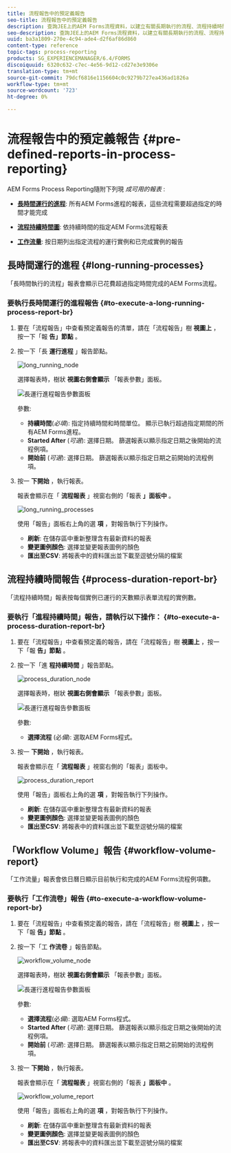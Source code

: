 ```yaml
---
title: 流程報告中的預定義報告
seo-title: 流程報告中的預定義報告
description: 查詢JEE上的AEM Forms流程資料，以建立有關長期執行的流程、流程持續時間和工作流程卷的報表
seo-description: 查詢JEE上的AEM Forms流程資料，以建立有關長期執行的流程、流程持續時間和工作流程卷的報表
uuid: ba3a1809-270e-4c94-ade4-d2f6af86d860
content-type: reference
topic-tags: process-reporting
products: SG_EXPERIENCEMANAGER/6.4/FORMS
discoiquuid: 6320c632-c7ec-4e56-9d12-cd27e3e9306e
translation-type: tm+mt
source-git-commit: 79dcf6816e1156604c0c9279b727ea436ad1826a
workflow-type: tm+mt
source-wordcount: '723'
ht-degree: 0%

---
```



# 流程報告中的預定義報告 {#pre-defined-reports-in-process-reporting}

AEM Forms Process Reporting隨附下列現 *成可用的報表* :

* **[長時間運行的進程](/help/forms/using/process-reporting/pre-defined-reports-in-process-reporting.md#p-long-running-processes-p)**: 所有AEM Forms進程的報表，這些流程需要超過指定的時間才能完成

* **[流程持續時間圖](/help/forms/using/process-reporting/pre-defined-reports-in-process-reporting.md#p-process-duration-report-br-p)**: 依持續時間的指定AEM Forms流程報表

* **[工作流量](/help/forms/using/process-reporting/pre-defined-reports-in-process-reporting.md#p-workflow-volume-report-p)**: 按日期列出指定流程的運行實例和已完成實例的報告

## 長時間運行的進程 {#long-running-processes}

「長時間執行的流程」報表會顯示已花費超過指定時間完成的AEM Forms流程。

### 要執行長時間運行的進程報告 {#to-execute-a-long-running-process-report-br}

1. 要在「流程報告」中查看預定義報告的清單，請在「流程報告」樹 **視圖上** ，按一下「報 **告」節點** 。
1. 按一下「長 **運行進程** 」報告節點。

   ![long_running_node](assets/long_running_node.png)

   選擇報表時，樹狀 **視圖右側會顯示** 「報表參數」面板。

   ![長運行進程報告參數面板](assets/report_parameters_panel.png)

   參數:

   * **持續時間**(*必填*): 指定持續時間和時間單位。 顯示已執行超過指定期間的所有AEM Forms進程。
   * **Started After** (*可選*): 選擇日期。 篩選報表以顯示指定日期之後開始的流程例項。
   * **開始前** (*可選*): 選擇日期。 篩選報表以顯示指定日期之前開始的流程例項。

1. 按一 **下開始** ，執行報表。

   報表會顯示在「 **流程報表** 」視窗右側的「報表 **」面板中** 。

   ![long_running_processes](assets/long_running_processes.png)

   使用「報告」面板右上角的選 **項** ，對報告執行下列操作。

   * **刷新**: 在儲存區中重新整理含有最新資料的報表
   * **變更圖例顏色**: 選擇並變更報表圖例的顏色
   * **匯出至CSV**: 將報表中的資料匯出並下載至逗號分隔的檔案

## 流程持續時間報告 {#process-duration-report-br}

「流程持續時間」報表按每個實例已運行的天數顯示表單流程的實例數。

### 要執行「進程持續時間」報告，請執行以下操作： {#to-execute-a-process-duration-report-br}

1. 要在「流程報告」中查看預定義的報告，請在「流程報告」樹 **視圖上** ，按一下「報 **告」節點** 。
1. 按一下「進 **程持續時間** 」報告節點。

   ![process_duration_node](assets/process_duration_node.png)

   選擇報表時，樹狀 **視圖右側會顯示** 「報表參數」面板。

   ![長運行進程報告參數面板](assets/process_duration_params.png)

   參數:

   * **選擇流程** (必&#x200B;*備*): 選取AEM Forms程式。

1. 按一 **下開始** ，執行報表。

   報表會顯示在「 **流程報表** 」視窗右側的「報表」面板中。

   ![process_duration_report](assets/process_duration_report.png)

   使用「報告」面板右上角的選 **項** ，對報告執行下列操作。

   * **刷新**: 在儲存區中重新整理含有最新資料的報表
   * **變更圖例顏色**: 選擇並變更報表圖例的顏色
   * **匯出至CSV**: 將報表中的資料匯出並下載至逗號分隔的檔案

## 「Workflow Volume」報告 {#workflow-volume-report}

「工作流量」報表會依日曆日顯示目前執行和完成的AEM Forms流程例項數。

### 要執行「工作流卷」報告 {#to-execute-a-workflow-volume-report-br}

1. 要在「流程報告」中查看預定義的報告，請在「流程報告」樹 **視圖上** ，按一下「報 **告」節點** 。
1. 按一下「工 **作流卷** 」報告節點。

   ![workflow_volume_node](assets/workflow_volume_node.png)

   選擇報表時，樹狀 **視圖右側會顯示** 「報表參數」面板。

   ![長運行進程報告參數面板](assets/workflow_volume_params.png)

   參數:

   * **選擇流程**(必&#x200B;*備*): 選取AEM Forms程式。
   * **Started After** (*可選*): 選擇日期。 篩選報表以顯示指定日期之後開始的流程例項。
   * **開始前** (*可選*): 選擇日期。 篩選報表以顯示指定日期之前開始的流程例項。

1. 按一 **下開始** ，執行報表。

   報表會顯示在「 **流程報表** 」視窗右側的「報表 **」面板中** 。

   ![workflow_volume_report](assets/workflow_volume_report.png)

   使用「報告」面板右上角的選 **項** ，對報告執行下列操作。

   * **刷新**: 在儲存區中重新整理含有最新資料的報表
   * **變更圖例顏色**: 選擇並變更報表圖例的顏色
   * **匯出至CSV**: 將報表中的資料匯出並下載至逗號分隔的檔案


